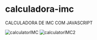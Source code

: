 # calculadora-imc
CALCULADORA DE IMC COM JAVASCRIPT

![calculatorIMC](https://user-images.githubusercontent.com/108904411/214148964-ea1143ce-3e90-4531-85ec-b183dbfdcfb4.PNG)
![calculatorIMC2](https://user-images.githubusercontent.com/108904411/214148983-7395b321-d188-4472-9b54-1fec3fab4759.PNG)
